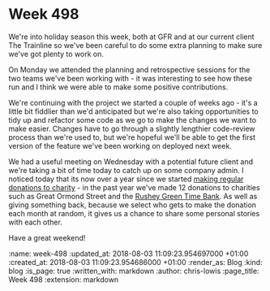 Week 498
========

We're into holiday season this week, both at GFR and at our current client The Trainline so we've been careful to do some extra planning to make sure we've got plenty to work on.

On Monday we attended the planning and retrospective sessions for the two teams we've been working with - it was interesting to see how these run and I think we were able to make some positive contributions.

We're continuing with the project we started a couple of weeks ago - it's a little bit fiddlier than we'd anticipated but we're also taking opportunities to tidy up and refactor some code as we go to make the changes we want to make easier. Changes have to go through a slightly lengthier code-review process than we're used to, but we're hopeful we'll be able to get the first version of the feature we've been working on deployed next week.

We had a useful meeting on Wednesday with a potential future client and we're taking a bit of time today to catch up on some company admin. I noticed today that its now over a year since we started [making regular donations to charity](http://gofreerange.com/week-433) - in the past year we've made 12 donations to charities such as Great Ormond Street and the [Rushey Green Time Bank](http://www.timebanking.org/location/rushey-green-time-bank/). As well as giving something back, because we select who gets to make the donation each month at random, it gives us a chance to share some personal stories with each other.

Have a great weekend!

:name: week-498
:updated_at: 2018-08-03 11:09:23.954697000 +01:00
:created_at: 2018-08-03 11:09:23.954686000 +01:00
:render_as: Blog
:kind: blog
:is_page: true
:written_with: markdown
:author: chris-lowis
:page_title: Week 498
:extension: markdown
